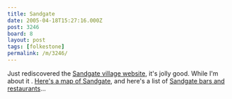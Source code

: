 ```yaml
---
title: Sandgate
date: 2005-04-18T15:27:16.000Z
post: 3246
board: 8
layout: post
tags: [folkestone]
permalink: /m/3246/
---
```

Just rediscovered the <a href="http://www.sandgate-kent.org.uk">Sandgate village website</a>, it's jolly good. While I'm about it . <a href="http://www.streetmap.co.uk/streetmap.dll?G2M?X=620400&Y=135320&A=Y&Z=1">Here's a map of Sandgate</a>, and here's a list of <a href="http://www.folkestonegerald.com/v/Sandgate">Sandgate bars and restaurants</a>...
